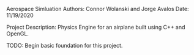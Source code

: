 Aerospace Simluation
Authors: Connor Wolanski and Jorge Avalos
Date: 11/19/2020

Project Description:
Physics Engine for an airplane built using C++ and OpenGL.

TODO:
Begin basic foundation for this project.
